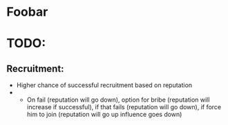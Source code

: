 # Foobar

# TODO:
## Recruitment:
- Higher chance of successful recruitment based on reputation 
- - On fail (reputation will go down), option for bribe (reputation will increase if successful), if that fails (reputation will go down), if force him to join (reputation will go up influence goes down)
